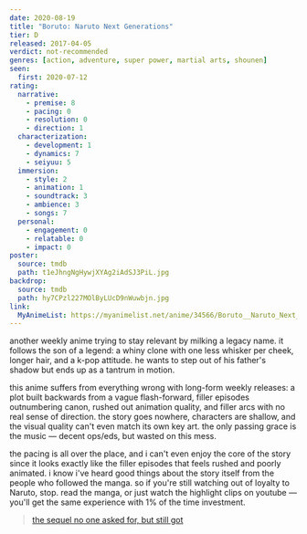 ```yaml
---
date: 2020-08-19
title: "Boruto: Naruto Next Generations"
tier: D
released: 2017-04-05
verdict: not-recommended
genres: [action, adventure, super power, martial arts, shounen]
seen:
  first: 2020-07-12
rating:
  narrative:
    - premise: 8
    - pacing: 0
    - resolution: 0
    - direction: 1
  characterization:
    - development: 1
    - dynamics: 7
    - seiyuu: 5
  immersion:
    - style: 2
    - animation: 1
    - soundtrack: 3
    - ambience: 3
    - songs: 7
  personal:
    - engagement: 0
    - relatable: 0
    - impact: 0
poster:
  source: tmdb
  path: t1eJhngNgHywjXYAg2iAdSJ3PiL.jpg
backdrop:
  source: tmdb
  path: hy7CPzl227MOlByLUcD9nWuwbjn.jpg
link:
  MyAnimeList: https://myanimelist.net/anime/34566/Boruto__Naruto_Next_Generations
---
```


another weekly anime trying to stay relevant by milking a legacy name. it follows the son of a legend: a whiny clone with one less whisker per cheek, longer hair, and a k-pop attitude. he wants to step out of his father's shadow but ends up as a tantrum in motion.

this anime suffers from everything wrong with long-form weekly releases: a plot built backwards from a vague flash-forward, filler episodes outnumbering canon, rushed out animation quality, and filler arcs with no real sense of direction. the story goes nowhere, characters are shallow, and the visual quality can't even match its own key art. the only passing grace is the music — decent ops/eds, but wasted on this mess.

the pacing is all over the place, and i can't even enjoy the core of the story since it looks exactly like the filler episodes that feels rushed and poorly animated. i know i've heard good things about the story itself from the people who followed the manga. so if you're still watching out of loyalty to Naruto, stop. read the manga, or just watch the highlight clips on youtube — you'll get the same experience with 1% of the time investment.

> [the sequel no one asked for, but still got](https://myanimelist.net/reviews.php?id=269206)
